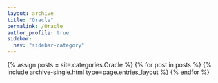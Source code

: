 ```yaml
---
layout: archive
title: "Oracle"
permalink: /Oracle
author_profile: true
sidebar:
  nav: "sidebar-category"
---
```


{% assign posts = site.categories.Oracle %} {% for post in posts %} {% include archive-single.html type=page.entries_layout %} {% endfor %}
